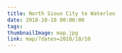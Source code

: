 ```yaml
---
title: North Sioux City to Waterloo
date: 2018-10-10 00:00:00
tags:
thumbnailImage: map.jpg
link: map/?dates=2018/10/10
---
```

<!-- excerpt -->
